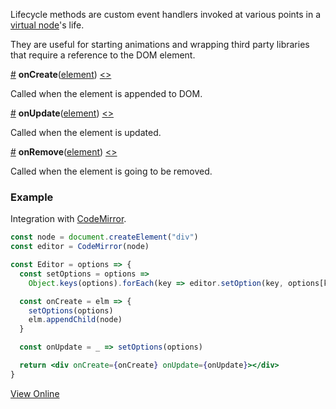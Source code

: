 Lifecycle methods are custom event handlers invoked at various points in a [virtual node](hyperapp/hyperapp/wiki/api#h)'s life.

They are useful for starting animations and wrapping third party libraries that require a reference to the DOM element.

<a name="oncreate"></a> [#](#oncreate) **onCreate**([element](https://developer.mozilla.org/en-US/docs/Web/API/Element)) [<>](#) 

Called when the element is appended to DOM.


<a name="onupdate"></a> [#](#onupdate) **onUpdate**([element](https://developer.mozilla.org/en-US/docs/Web/API/Element)) [<>](#) 

Called when the element is updated.

<a name="onremove"></a> [#](#onremove) **onRemove**([element](https://developer.mozilla.org/en-US/docs/Web/API/Element)) [<>](#) 

Called when the element is going to be removed.

### Example

Integration with [CodeMirror](https://codemirror.net/).

```jsx
const node = document.createElement("div")
const editor = CodeMirror(node)

const Editor = options => {
  const setOptions = options =>
    Object.keys(options).forEach(key => editor.setOption(key, options[key]))

  const onCreate = elm => {
    setOptions(options)
    elm.appendChild(node)
  }

  const onUpdate = _ => setOptions(options)

  return <div onCreate={onCreate} onUpdate={onUpdate}></div>
}
```

[View Online](https://hyperapp-code-mirror.gomix.me)
